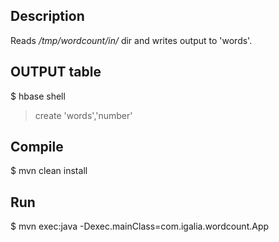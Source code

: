 Description
-----------

Reads */tmp/wordcount/in/* dir and writes output to 'words'.

OUTPUT table
------------

$ hbase shell
> create 'words','number'

Compile
-------

$ mvn clean install

Run
---

$ mvn exec:java -Dexec.mainClass=com.igalia.wordcount.App
